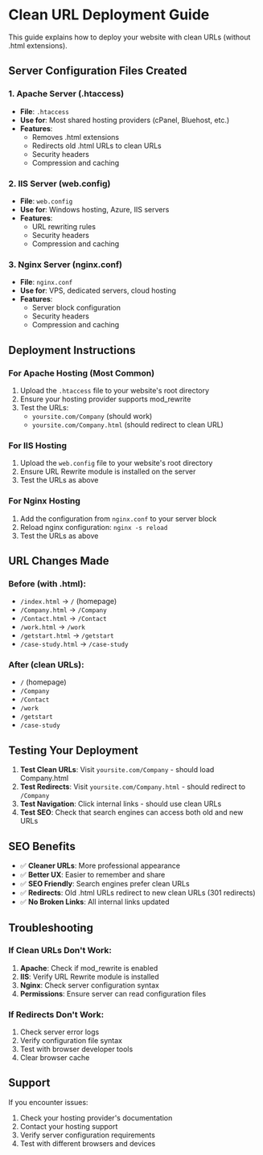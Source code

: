 # Clean URL Deployment Guide

This guide explains how to deploy your website with clean URLs (without .html extensions).

## Server Configuration Files Created

### 1. Apache Server (.htaccess)
- **File**: `.htaccess`
- **Use for**: Most shared hosting providers (cPanel, Bluehost, etc.)
- **Features**: 
  - Removes .html extensions
  - Redirects old .html URLs to clean URLs
  - Security headers
  - Compression and caching

### 2. IIS Server (web.config)
- **File**: `web.config`
- **Use for**: Windows hosting, Azure, IIS servers
- **Features**: 
  - URL rewriting rules
  - Security headers
  - Compression and caching

### 3. Nginx Server (nginx.conf)
- **File**: `nginx.conf`
- **Use for**: VPS, dedicated servers, cloud hosting
- **Features**: 
  - Server block configuration
  - Security headers
  - Compression and caching

## Deployment Instructions

### For Apache Hosting (Most Common)
1. Upload the `.htaccess` file to your website's root directory
2. Ensure your hosting provider supports mod_rewrite
3. Test the URLs:
   - `yoursite.com/Company` (should work)
   - `yoursite.com/Company.html` (should redirect to clean URL)

### For IIS Hosting
1. Upload the `web.config` file to your website's root directory
2. Ensure URL Rewrite module is installed on the server
3. Test the URLs as above

### For Nginx Hosting
1. Add the configuration from `nginx.conf` to your server block
2. Reload nginx configuration: `nginx -s reload`
3. Test the URLs as above

## URL Changes Made

### Before (with .html):
- `/index.html` → `/` (homepage)
- `/Company.html` → `/Company`
- `/Contact.html` → `/Contact`
- `/work.html` → `/work`
- `/getstart.html` → `/getstart`
- `/case-study.html` → `/case-study`

### After (clean URLs):
- `/` (homepage)
- `/Company`
- `/Contact`
- `/work`
- `/getstart`
- `/case-study`

## Testing Your Deployment

1. **Test Clean URLs**: Visit `yoursite.com/Company` - should load Company.html
2. **Test Redirects**: Visit `yoursite.com/Company.html` - should redirect to `/Company`
3. **Test Navigation**: Click internal links - should use clean URLs
4. **Test SEO**: Check that search engines can access both old and new URLs

## SEO Benefits

- ✅ **Cleaner URLs**: More professional appearance
- ✅ **Better UX**: Easier to remember and share
- ✅ **SEO Friendly**: Search engines prefer clean URLs
- ✅ **Redirects**: Old .html URLs redirect to new clean URLs (301 redirects)
- ✅ **No Broken Links**: All internal links updated

## Troubleshooting

### If Clean URLs Don't Work:
1. **Apache**: Check if mod_rewrite is enabled
2. **IIS**: Verify URL Rewrite module is installed
3. **Nginx**: Check server configuration syntax
4. **Permissions**: Ensure server can read configuration files

### If Redirects Don't Work:
1. Check server error logs
2. Verify configuration file syntax
3. Test with browser developer tools
4. Clear browser cache

## Support

If you encounter issues:
1. Check your hosting provider's documentation
2. Contact your hosting support
3. Verify server configuration requirements
4. Test with different browsers and devices
